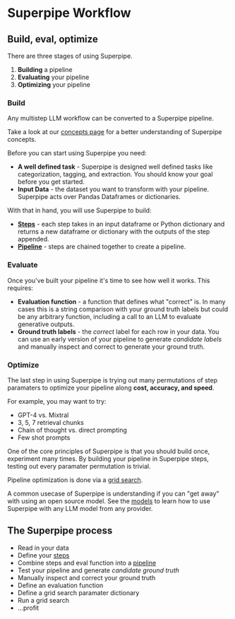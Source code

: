# Superpipe Workflow

## Build, eval, optimize

There are three stages of using Superpipe.

1. **Building** a pipeline
2. **Evaluating** your pipeline
3. **Optimizing** your pipeline

### Build

Any multistep LLM workflow can be converted to a Superpipe pipeline.

Take a look at our [concepts page](../concepts) for a better understanding of Superpipe concepts.

Before you can start using Superpipe you need:

- **A well defined task** - Superpipe is designed well defined tasks like categorization, tagging, and extraction. You should know your goal before you get started.
- **Input Data** - the dataset you want to transform with your pipeline. Superpipe acts over Pandas Dataframes or dictionaries.

With that in hand, you will use Superpipe to build:

- **[Steps](../concepts/steps/)** - each step takes in an input dataframe or Python dictionary and returns a new dataframe or dictionary with the outputs of the step appended.
- **[Pipeline](../concepts/pipelines)** - steps are chained together to create a pipeline.

### Evaluate

Once you've built your pipeline it's time to see how well it works. This requires:

- **Evaluation function** - a function that defines what "correct" is. In many cases this is a string comparison with your ground truth labels but could be any arbitrary function, including a call to an LLM to evaluate generative outputs.
- **Ground truth labels** - the _correct_ label for each row in your data. You can use an early version of your pipeline to generate _candidate labels_ and manually inspect and correct to generate your ground truth.

### Optimize

The last step in using Superpipe is trying out many permutations of step paramaters to optimize your pipeline along **cost, accuracy, and speed**.

For example, you may want to try:

- GPT-4 vs. Mixtral
- 3, 5, 7 retrieval chunks
- Chain of thought vs. direct prompting
- Few shot prompts

One of the core principles of Superpipe is that you should build once, experiment many times. By building your pipeline in Superpipe steps, testing out every paramater permutation is trivial.

Pipeline optimization is done via a [grid search](../concepts/grid_search).

A common usecase of Superpipe is understanding if you can "get away" with using an open source model. See the [models](../concepts/models) to learn how to use Superpipe with any LLM model from any provider.

## The Superpipe process

- Read in your data
- Define your [steps](../concepts/steps)
- Combine steps and eval function into a [pipeline](../concepts/pipelines)
- Test your pipeline and generate _candidate ground truth_
- Manually inspect and correct your ground truth
- Define an evaluation function
- Define a grid search paramater dictionary
- Run a grid search
- ...profit
